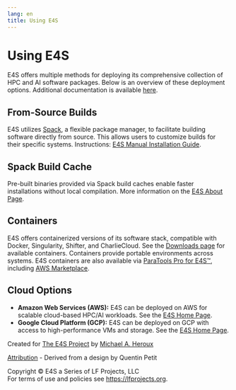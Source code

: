```yaml
---
lang: en
title: Using E4S
---
```


# Using E4S

E4S offers multiple methods for deploying its comprehensive collection
of HPC and AI software packages. Below is an overview of these
deployment options. Additional documentation is available
[here](documentation.html).

## From-Source Builds

E4S utilizes [Spack](https://spack.io), a flexible package manager, to
facilitate building software directly from source. This allows users to
customize builds for their specific systems. Instructions: [E4S Manual
Installation
Guide](https://e4s-project.github.io/manual-installation.html).

## Spack Build Cache

Pre-built binaries provided via Spack build caches enable faster
installations without local compilation. More information on the [E4S
About Page](https://e4s-project.github.io/about.html).

## Containers

E4S offers containerized versions of its software stack, compatible with
Docker, Singularity, Shifter, and CharlieCloud. See the [Downloads
page](/download.html) for available containers. Containers provide
portable environments across systems. E4S containers are also available
via [ParaTools Pro for E4S™](https://paratoolspro.com), including [AWS
Marketplace](https://aws.amazon.com/marketplace/pp/prodview-ozpychswxmldi).

## Cloud Options

-   **Amazon Web Services (AWS):** E4S can be deployed on AWS for
    scalable cloud-based HPC/AI workloads. See the [E4S Home
    Page](https://e4s-project.github.io).
-   **Google Cloud Platform (GCP):** E4S can be deployed on GCP with
    access to high-performance VMs and storage. See the [E4S Home
    Page](https://e4s-project.github.io).

Created for [The E4S Project](https://e4s-project.github.io) by [Michael
A. Heroux](https://maherou.github.io/)

[Attribution](credit.html) - Derived from a design by Quentin Petit

Copyright © E4S a Series of LF Projects, LLC\
For terms of use and policies see <https://lfprojects.org>.
